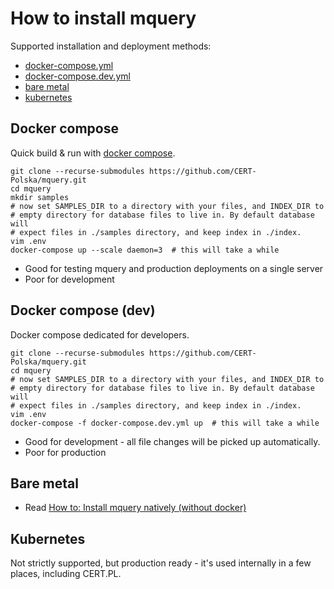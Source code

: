 # How to install mquery

Supported installation and deployment methods:

- [docker-compose.yml](#docker-compose)
- [docker-compose.dev.yml](#docker-compose-dev)
- [bare metal](#bare-metal)
- [kubernetes](#kubernetes)

## Docker compose

Quick build & run with [docker compose](https://docs.docker.com/compose/).

```
git clone --recurse-submodules https://github.com/CERT-Polska/mquery.git
cd mquery
mkdir samples
# now set SAMPLES_DIR to a directory with your files, and INDEX_DIR to
# empty directory for database files to live in. By default database will
# expect files in ./samples directory, and keep index in ./index.
vim .env
docker-compose up --scale daemon=3  # this will take a while
```

- Good for testing mquery and production deployments on a single server
- Poor for development

## Docker compose (dev)

Docker compose dedicated for developers.

```
git clone --recurse-submodules https://github.com/CERT-Polska/mquery.git
cd mquery
# now set SAMPLES_DIR to a directory with your files, and INDEX_DIR to
# empty directory for database files to live in. By default database will
# expect files in ./samples directory, and keep index in ./index.
vim .env
docker-compose -f docker-compose.dev.yml up  # this will take a while
```

- Good for development - all file changes will be picked up automatically.
- Poor for production

## Bare metal

- Read [How to: Install mquery natively (without docker)](how-to/install-native.md)

## Kubernetes

Not strictly supported, but production ready - it's used internally in a
few places, including CERT.PL.
